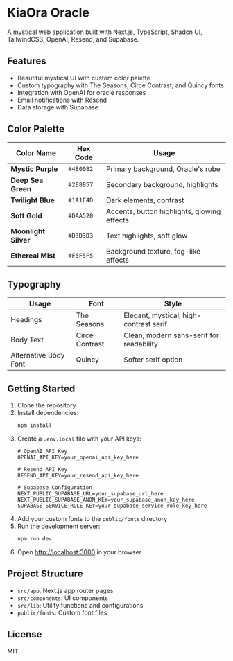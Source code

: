 # KiaOra Oracle

A mystical web application built with Next.js, TypeScript, Shadcn UI, TailwindCSS, OpenAI, Resend, and Supabase.

## Features

- Beautiful mystical UI with custom color palette
- Custom typography with The Seasons, Circe Contrast, and Quincy fonts
- Integration with OpenAI for oracle responses
- Email notifications with Resend
- Data storage with Supabase

## Color Palette

| Color Name | Hex Code | Usage |
| --- | --- | --- |
| **Mystic Purple** | `#4B0082` | Primary background, Oracle's robe |
| **Deep Sea Green** | `#2E8B57` | Secondary background, highlights |
| **Twilight Blue** | `#1A1F4D` | Dark elements, contrast |
| **Soft Gold** | `#DAA520` | Accents, button highlights, glowing effects |
| **Moonlight Silver** | `#D3D3D3` | Text highlights, soft glow |
| **Ethereal Mist** | `#F5F5F5` | Background texture, fog-like effects |

## Typography

| Usage | Font | Style |
| --- | --- | --- |
| Headings | The Seasons | Elegant, mystical, high-contrast serif |
| Body Text | Circe Contrast | Clean, modern sans-serif for readability |
| Alternative Body Font | Quincy | Softer serif option |

## Getting Started

1. Clone the repository
2. Install dependencies:
   ```bash
   npm install
   ```
3. Create a `.env.local` file with your API keys:
   ```
   # OpenAI API Key
   OPENAI_API_KEY=your_openai_api_key_here

   # Resend API Key
   RESEND_API_KEY=your_resend_api_key_here

   # Supabase Configuration
   NEXT_PUBLIC_SUPABASE_URL=your_supabase_url_here
   NEXT_PUBLIC_SUPABASE_ANON_KEY=your_supabase_anon_key_here
   SUPABASE_SERVICE_ROLE_KEY=your_supabase_service_role_key_here
   ```
4. Add your custom fonts to the `public/fonts` directory
5. Run the development server:
   ```bash
   npm run dev
   ```
6. Open [http://localhost:3000](http://localhost:3000) in your browser

## Project Structure

- `src/app`: Next.js app router pages
- `src/components`: UI components
- `src/lib`: Utility functions and configurations
- `public/fonts`: Custom font files

## License

MIT
